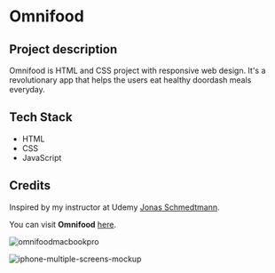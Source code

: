 # Omnifood

## Project description

Omnifood is HTML and CSS project with responsive web design.
It's a revolutionary app that helps the users eat healthy doordash meals everyday.

## Tech Stack
- HTML
- CSS
- JavaScript
  
## Credits
Inspired by my instructor at Udemy [Jonas Schmedtmann](https://github.com/jonasschmedtmann).

You can visit **Omnifood** [here](https://omnifood-ilian.netlify.app/).

![omnifoodmacbookpro](https://github.com/IlianCholpanov/Omnifood/assets/123170166/ee3806b6-7ce9-4b66-89ca-200c5037209a)

![iphone-multiple-screens-mockup](https://github.com/IlianCholpanov/Omnifood/assets/123170166/08a9ac97-6309-4e98-8a89-79ca10484c73)

